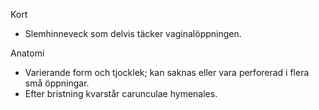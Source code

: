 Kort
- Slemhinneveck som delvis täcker vaginalöppningen.

Anatomi
- Varierande form och tjocklek; kan saknas eller vara perforerad i flera små öppningar.
- Efter bristning kvarstår carunculae hymenales.

